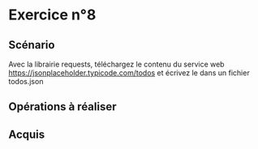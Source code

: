 # Exercice n°8

## Scénario

Avec la librairie requests, téléchargez le contenu du service web  https://jsonplaceholder.typicode.com/todos et écrivez le dans un fichier todos.json

## Opérations à réaliser

## Acquis
